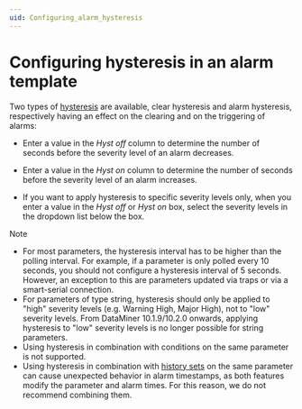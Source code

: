 ```yaml
---
uid: Configuring_alarm_hysteresis
---
```


# Configuring hysteresis in an alarm template

Two types of [hysteresis](xref:Alarm_hysteresis) are available, clear hysteresis and alarm hysteresis, respectively having an effect on the clearing and on the triggering of alarms:

- Enter a value in the *Hyst off* column to determine the number of seconds before the severity level of an alarm decreases.

- Enter a value in the *Hyst on* column to determine the number of seconds before the severity level of an alarm increases.

- If you want to apply hysteresis to specific severity levels only, when you enter a value in the *Hyst off* or *Hyst on* box, select the severity levels in the dropdown list below the box.

> [!NOTE]
>
> - For most parameters, the hysteresis interval has to be higher than the polling interval. For example, if a parameter is only polled every 10 seconds, you should not configure a hysteresis interval of 5 seconds. However, an exception to this are parameters updated via traps or via a smart-serial connection.
> - For parameters of type string, hysteresis should only be applied to "high" severity levels (e.g. Warning High, Major High), not to "low" severity levels. From DataMiner 10.1.9/10.2.0 onwards, applying hysteresis to "low" severity levels is no longer possible for string parameters.
> - Using hysteresis in combination with conditions on the same parameter is not supported.
> - Using hysteresis in combination with [history sets](xref:Protocol.Params.Param-historySet) on the same parameter can cause unexpected behavior in alarm timestamps, as both features modify the parameter and alarm times. For this reason, we do not recommend combining them.
